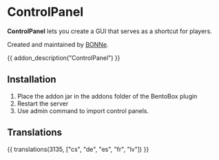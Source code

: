# ControlPanel

**ControlPanel** lets you create a GUI that serves as a shortcut for players.

Created and maintained by [BONNe](https://github.com/BONNe).

{{ addon_description("ControlPanel") }}

## Installation

1. Place the addon jar in the addons folder of the BentoBox plugin
2. Restart the server
3. Use admin command to import control panels.

## Translations

{{ translations(3135, ["cs", "de", "es", "fr", "lv"]) }}
